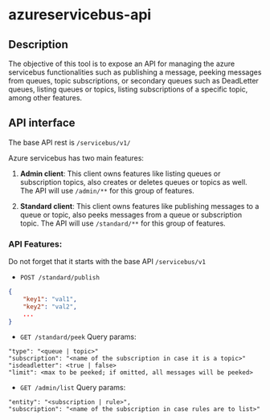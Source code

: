 # azureservicebus-api

## Description

The objective of this tool is to expose an API for managing the azure servicebus functionalities such as publishing a message, peeking messages from queues, topic subscriptions, or secondary queues such as DeadLetter queues, listing queues or topics, listing subscriptions of a specific topic, among other features.

## API interface

The base API rest is `/servicebus/v1/`

Azure servicebus has two main features:

1. **Admin client**: This client owns features like listing queues or subscription topics, also creates or deletes queues or topics as well. The API will use `/admin/**` for this group of features.

2. **Standard client**: This client owns features like publishing messages to a queue or topic, also peeks messages from a queue or subscription topic. The API will use `/standard/**` for this group of features.

### API Features:

Do not forget that it starts with the base API `/servicebus/v1`

- `POST /standard/publish`
```json
{
    "key1": "val1",
    "key2": "val2",
    ...
}
```

- `GET /standard/peek`
Query params:
```
"type": "<queue | topic>"
"subscription": "<name of the subscription in case it is a topic>"
"isdeadletter": <true | false>
"limit": <max to be peeked; if omitted, all messages will be peeked>
```

- `GET /admin/list`
Query params:
```
"entity": "<subscription | rule>",
"subscription": "<name of the subscription in case rules are to list>"
```



